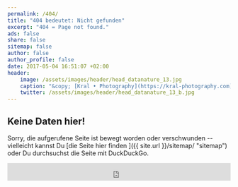 ```yaml
---
permalink: /404/
title: "404 bedeutet: Nicht gefunden"
excerpt: "404 = Page not found."
ads: false
share: false
sitemap: false
author: false
author_profile: false     
date: 2017-05-04 16:51:07 +02:00 
header:
    image: /assets/images/header/head_datanature_13.jpg
    caption: "&copy; [Kral • Photography](https://kral-photography.com)"
    twitter: /assets/images/header/head_datanature_13_b.jpg
---
```


## Keine Daten hier!

Sorry, die aufgerufene Seite ist bewegt worden oder verschwunden -- vielleicht kannst Du [die Seite hier finden ]({{ site.url }}/sitemap/ "sitemap") oder Du durchsuchst die Seite mit DuckDuckGo.

<iframe src="https://duckduckgo.com/search.html?site=https://ondata.work&prefill=Search DuckDuckGo&focus=yes" style="overflow:hidden;margin:0;padding:0;width:100%;height:40px;" frameborder="0"></iframe>
